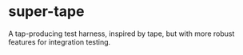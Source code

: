 # super-tape
A tap-producing test harness, inspired by tape, but with more robust features for integration testing.

